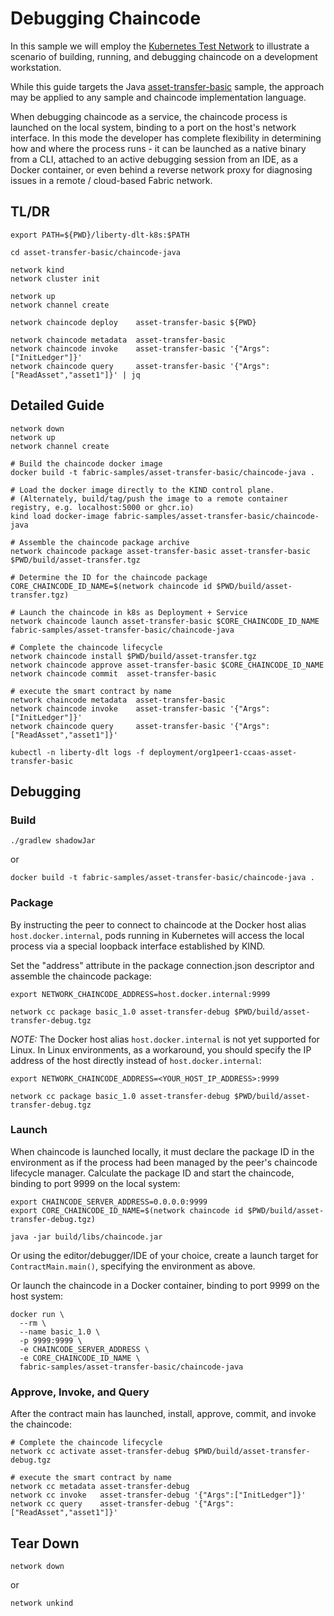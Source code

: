 # Debugging Chaincode

In this sample we will employ the [Kubernetes Test Network](../README.md) to illustrate a scenario of
building, running, and debugging chaincode on a development workstation.

While this guide targets the Java [asset-transfer-basic](../../asset-transfer-basic/chaincode-java) sample, the approach 
may be applied to any sample and chaincode implementation language.

When debugging chaincode as a service, the chaincode process is launched on the local system, binding to a port 
on the host's network interface.  In this mode the developer has complete flexibility in determining how and where the 
process runs - it can be launched as a native binary from a CLI, attached to an active debugging session from an IDE,
as a Docker container, or even behind a reverse network proxy for diagnosing issues in a remote / cloud-based Fabric 
network.


## TL/DR

```
export PATH=${PWD}/liberty-dlt-k8s:$PATH

cd asset-transfer-basic/chaincode-java 

network kind
network cluster init 
```
```
network up 
network channel create
```
```
network chaincode deploy    asset-transfer-basic ${PWD}
```
```
network chaincode metadata  asset-transfer-basic
network chaincode invoke    asset-transfer-basic '{"Args":["InitLedger"]}'
network chaincode query     asset-transfer-basic '{"Args":["ReadAsset","asset1"]}' | jq 
```

## Detailed Guide

```shell
network down
network up
network channel create
```

```shell
# Build the chaincode docker image 
docker build -t fabric-samples/asset-transfer-basic/chaincode-java .

# Load the docker image directly to the KIND control plane.  
# (Alternately, build/tag/push the image to a remote container registry, e.g. localhost:5000 or ghcr.io) 
kind load docker-image fabric-samples/asset-transfer-basic/chaincode-java
```

```shell
# Assemble the chaincode package archive 
network chaincode package asset-transfer-basic asset-transfer-basic $PWD/build/asset-transfer.tgz

# Determine the ID for the chaincode package 
CORE_CHAINCODE_ID_NAME=$(network chaincode id $PWD/build/asset-transfer.tgz)

# Launch the chaincode in k8s as Deployment + Service 
network chaincode launch asset-transfer-basic $CORE_CHAINCODE_ID_NAME fabric-samples/asset-transfer-basic/chaincode-java

# Complete the chaincode lifecycle 
network chaincode install $PWD/build/asset-transfer.tgz 
network chaincode approve asset-transfer-basic $CORE_CHAINCODE_ID_NAME
network chaincode commit  asset-transfer-basic
```

```shell
# execute the smart contract by name 
network chaincode metadata  asset-transfer-basic
network chaincode invoke    asset-transfer-basic '{"Args":["InitLedger"]}'
network chaincode query     asset-transfer-basic '{"Args":["ReadAsset","asset1"]}'
```

```shell
kubectl -n liberty-dlt logs -f deployment/org1peer1-ccaas-asset-transfer-basic
```

## Debugging

### Build

```shell
./gradlew shadowJar
```
or
```shell
docker build -t fabric-samples/asset-transfer-basic/chaincode-java . 
```


### Package

By instructing the peer to connect to chaincode at the Docker host alias `host.docker.internal`, pods running in
Kubernetes will access the local process via a special loopback interface established by KIND.

Set the "address" attribute in the package connection.json descriptor and assemble the chaincode package:
```shell
export NETWORK_CHAINCODE_ADDRESS=host.docker.internal:9999

network cc package basic_1.0 asset-transfer-debug $PWD/build/asset-transfer-debug.tgz
```

*NOTE:* The Docker host alias `host.docker.internal` is not yet supported for Linux.
In Linux environments, as a workaround, you should specify the IP address of the host directly instead of `host.docker.internal`:

```shell
export NETWORK_CHAINCODE_ADDRESS=<YOUR_HOST_IP_ADDRESS>:9999

network cc package basic_1.0 asset-transfer-debug $PWD/build/asset-transfer-debug.tgz
```

### Launch

When chaincode is launched locally, it must declare the package ID in the environment as if the process had been managed
by the peer's chaincode lifecycle manager.  Calculate the package ID and start the chaincode, binding to port 9999
on the local system:

```shell
export CHAINCODE_SERVER_ADDRESS=0.0.0.0:9999
export CORE_CHAINCODE_ID_NAME=$(network chaincode id $PWD/build/asset-transfer-debug.tgz)

java -jar build/libs/chaincode.jar
```

Or using the editor/debugger/IDE of your choice, create a launch target for `ContractMain.main()`, specifying the
environment as above.

Or launch the chaincode in a Docker container, binding to port 9999 on the host system:

```shell
docker run \
  --rm \
  --name basic_1.0 \
  -p 9999:9999 \
  -e CHAINCODE_SERVER_ADDRESS \
  -e CORE_CHAINCODE_ID_NAME \
  fabric-samples/asset-transfer-basic/chaincode-java
```

### Approve, Invoke, and Query

After the contract main has launched, install, approve, commit, and invoke the chaincode:

```shell
# Complete the chaincode lifecycle 
network cc activate asset-transfer-debug $PWD/build/asset-transfer-debug.tgz 
```

```shell
# execute the smart contract by name 
network cc metadata asset-transfer-debug
network cc invoke   asset-transfer-debug '{"Args":["InitLedger"]}'
network cc query    asset-transfer-debug '{"Args":["ReadAsset","asset1"]}'
```

## Tear Down

```shell
network down 
```
or
```shell
network unkind 
```


